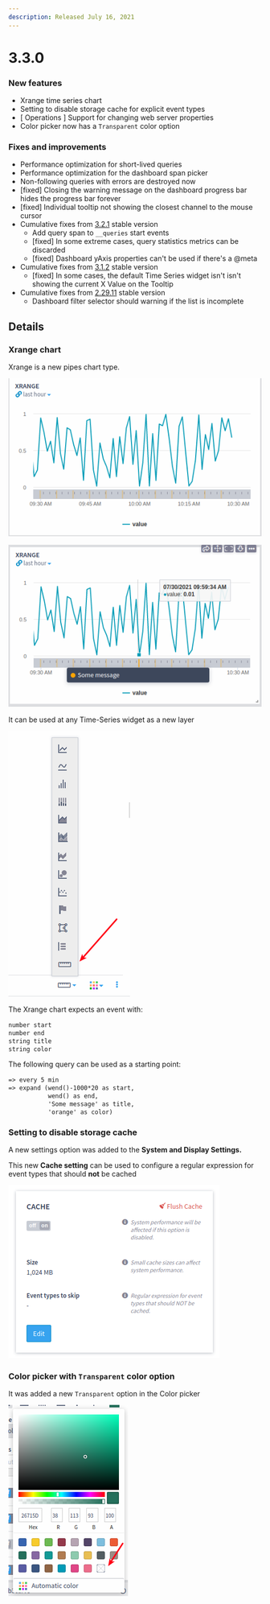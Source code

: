 ```yaml
---
description: Released July 16, 2021
---
```


# 3.3.0

### **New features**

* Xrange time series chart
* Setting to disable storage cache for explicit event types
* \[ Operations ] Support for changing web server properties
* Color picker now has a `Transparent` color option

### **Fixes and improvements**

* Performance optimization for short-lived queries
* Performance optimization for the dashboard span picker
* Non-following queries with errors are destroyed now
* \[fixed] Closing the warning message on the dashboard progress bar hides the progress bar forever
* \[fixed] Individual tooltip not showing the closest channel to the mouse cursor
* Cumulative fixes from [3.2.1](./#3-3-1-july-20-2021) stable version
  * Add query span to `__queries` start events
  * \[fixed] In some extreme cases, query statistics metrics can be discarded
  * \[fixed] Dashboard yAxis properties can't be used if there's a @meta
* Cumulative fixes from [3.1.2](./#3-1-2-july-16-2021) stable version
  * \[fixed] In some cases, the default Time Series widget isn't isn't showing the current X Value on the Tooltip
* Cumulative fixes from [2.29.11](../live-2.md#2-29-11-july-16-2021) stable version
  * Dashboard filter selector should warning if the list is incomplete

## Details

### Xrange chart

Xrange is a new pipes chart type.&#x20;

![Xrange chart ](<../../.gitbook/assets/image (12).png>)

![Xrange chart showing the message on hover](<../../.gitbook/assets/image (39).png>)

It can be used at any Time-Series widget as a new layer

![Time Series chart selector ](<../../.gitbook/assets/image (81).png>)

The Xrange chart expects an event with:

```
number start
number end
string title
string color
```

The following query can be used as a starting point:

```
=> every 5 min
=> expand (wend()-1000*20 as start, 
           wend() as end, 
           'Some message' as title,
           'orange' as color) 
```

### Setting to disable storage cache

A new settings option was added to the **System and Display Settings.**

This new **Cache setting** can be used to configure a regular expression for event types that should **not** be cached&#x20;

![Admin settings](<../../.gitbook/assets/image (164).png>)

### Color picker with `Transparent` color option

It was added a new `Transparent` option in the Color picker

![Color picker with Transparent color option](<../../.gitbook/assets/image (82).png>)
